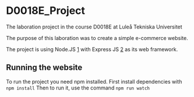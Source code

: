 # D0018E_Project
The laboration project in the course D0018E at Luleå Tekniska Universitet

The purpose of this laboration was to create a simple e-commerce website.

The project is using Node.JS [1] with Express JS [2] as its web framework. 

## Running the website
To run the project you need npm installed.
First install dependencies with `npm install`
Then to run it, use the command `npm run watch`


[1]:https://nodejs.org/en/
[2]:https://expressjs.com/
